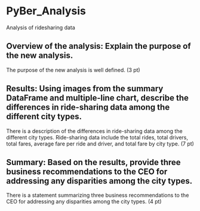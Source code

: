 # PyBer_Analysis
Analysis of ridesharing data

   ## Overview of the analysis: Explain the purpose of the new analysis.
   The purpose of the new analysis is well defined. (3 pt)
   ## Results: Using images from the summary DataFrame and multiple-line chart, describe the differences in ride-sharing data among the different city types.
   There is a description of the differences in ride-sharing data among the different city types. Ride-sharing data include the total rides, total drivers, total fares,    average fare per ride and driver, and total fare by city type. (7 pt)
   ## Summary: Based on the results, provide three business recommendations to the CEO for addressing any disparities among the city types.
   There is a statement summarizing three business recommendations to the CEO for addressing any disparities among the city types. (4 pt)
